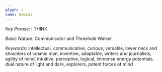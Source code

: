 ```yaml
---
glyph: c
name: Gemini
---
```


_Key Phrase_: I THINK

_Basic Nature_: Communicator and Threshold Walker

_Keywords_: intellectual, communicative, curious, versatile, lower neck and shoulders of 
cosmic man, inventive, adaptable, writers and journalists, agility of mind, intuitive, 
perceptive, logical, immense energy potentials, dual nature of light and dark, explorers, 
potent forces of mind